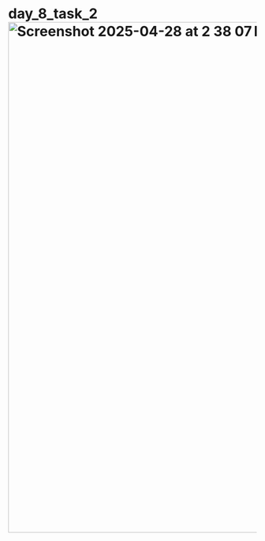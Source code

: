 # day_8_task_2<img width="1036" alt="Screenshot 2025-04-28 at 2 38 07 PM" src="https://github.com/user-attachments/assets/a9308df3-b8cf-441c-87dd-8fc31bd86d50" />
